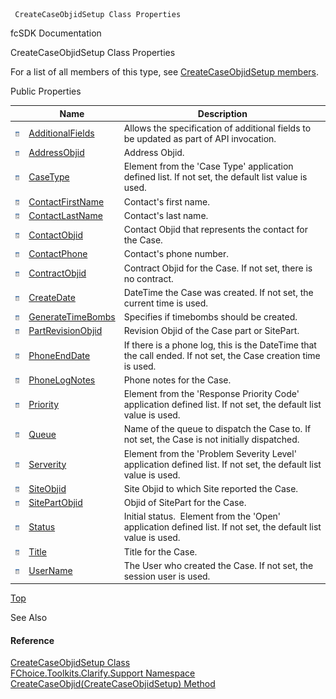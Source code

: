 ﻿     CreateCaseObjidSetup Class Properties                                                   

fcSDK Documentation

CreateCaseObjidSetup Class Properties

For a list of all members of this type, see [CreateCaseObjidSetup members](FChoice.Toolkits.Clarify~FChoice.Toolkits.Clarify.Support.CreateCaseObjidSetup_members.md).

Public Properties

|   | Name | Description |
| --- | --- | --- |
| ![Public Property](dotnetimages/publicProperty.png) | [AdditionalFields](FChoice.Toolkits.Clarify~FChoice.Toolkits.Clarify.Support.CreateCaseObjidSetup~AdditionalFields.md) | Allows the specification of additional fields to be updated as part of API invocation.   |
| ![Public Property](dotnetimages/publicProperty.png) | [AddressObjid](FChoice.Toolkits.Clarify~FChoice.Toolkits.Clarify.Support.CreateCaseObjidSetup~AddressObjid.md) | Address Objid.   |
| ![Public Property](dotnetimages/publicProperty.png) | [CaseType](FChoice.Toolkits.Clarify~FChoice.Toolkits.Clarify.Support.CreateCaseObjidSetup~CaseType.md) | Element from the 'Case Type' application defined list. If not set, the default list value is used.   |
| ![Public Property](dotnetimages/publicProperty.png) | [ContactFirstName](FChoice.Toolkits.Clarify~FChoice.Toolkits.Clarify.Support.CreateCaseObjidSetup~ContactFirstName.md) | Contact's first name.   |
| ![Public Property](dotnetimages/publicProperty.png) | [ContactLastName](FChoice.Toolkits.Clarify~FChoice.Toolkits.Clarify.Support.CreateCaseObjidSetup~ContactLastName.md) | Contact's last name.   |
| ![Public Property](dotnetimages/publicProperty.png) | [ContactObjid](FChoice.Toolkits.Clarify~FChoice.Toolkits.Clarify.Support.CreateCaseObjidSetup~ContactObjid.md) | Contact Objid that represents the contact for the Case.   |
| ![Public Property](dotnetimages/publicProperty.png) | [ContactPhone](FChoice.Toolkits.Clarify~FChoice.Toolkits.Clarify.Support.CreateCaseObjidSetup~ContactPhone.md) | Contact's phone number.   |
| ![Public Property](dotnetimages/publicProperty.png) | [ContractObjid](FChoice.Toolkits.Clarify~FChoice.Toolkits.Clarify.Support.CreateCaseObjidSetup~ContractObjid.md) | Contract Objid for the Case. If not set, there is no contract.   |
| ![Public Property](dotnetimages/publicProperty.png) | [CreateDate](FChoice.Toolkits.Clarify~FChoice.Toolkits.Clarify.Support.CreateCaseObjidSetup~CreateDate.md) | DateTime the Case was created. If not set, the current time is used.   |
| ![Public Property](dotnetimages/publicProperty.png) | [GenerateTimeBombs](FChoice.Toolkits.Clarify~FChoice.Toolkits.Clarify.Support.CreateCaseObjidSetup~GenerateTimeBombs.md) | Specifies if timebombs should be created.   |
| ![Public Property](dotnetimages/publicProperty.png) | [PartRevisionObjid](FChoice.Toolkits.Clarify~FChoice.Toolkits.Clarify.Support.CreateCaseObjidSetup~PartRevisionObjid.md) | Revision Objid of the Case part or SitePart.   |
| ![Public Property](dotnetimages/publicProperty.png) | [PhoneEndDate](FChoice.Toolkits.Clarify~FChoice.Toolkits.Clarify.Support.CreateCaseObjidSetup~PhoneEndDate.md) | If there is a phone log, this is the DateTime that the call ended. If not set, the Case creation time is used.   |
| ![Public Property](dotnetimages/publicProperty.png) | [PhoneLogNotes](FChoice.Toolkits.Clarify~FChoice.Toolkits.Clarify.Support.CreateCaseObjidSetup~PhoneLogNotes.md) | Phone notes for the Case.   |
| ![Public Property](dotnetimages/publicProperty.png) | [Priority](FChoice.Toolkits.Clarify~FChoice.Toolkits.Clarify.Support.CreateCaseObjidSetup~Priority.md) | Element from the 'Response Priority Code' application defined list. If not set, the default list value is used.   |
| ![Public Property](dotnetimages/publicProperty.png) | [Queue](FChoice.Toolkits.Clarify~FChoice.Toolkits.Clarify.Support.CreateCaseObjidSetup~Queue.md) | Name of the queue to dispatch the Case to. If not set, the Case is not initially dispatched.   |
| ![Public Property](dotnetimages/publicProperty.png) | [Serverity](FChoice.Toolkits.Clarify~FChoice.Toolkits.Clarify.Support.CreateCaseObjidSetup~Serverity.md) | Element from the 'Problem Severity Level' application defined list. If not set, the default list value is used.   |
| ![Public Property](dotnetimages/publicProperty.png) | [SiteObjid](FChoice.Toolkits.Clarify~FChoice.Toolkits.Clarify.Support.CreateCaseObjidSetup~SiteObjid.md) | Site Objid to which Site reported the Case.   |
| ![Public Property](dotnetimages/publicProperty.png) | [SitePartObjid](FChoice.Toolkits.Clarify~FChoice.Toolkits.Clarify.Support.CreateCaseObjidSetup~SitePartObjid.md) | Objid of SitePart for the Case.   |
| ![Public Property](dotnetimages/publicProperty.png) | [Status](FChoice.Toolkits.Clarify~FChoice.Toolkits.Clarify.Support.CreateCaseObjidSetup~Status.md) | Initial status.  Element from the 'Open' application defined list. If not set, the default list value is used.   |
| ![Public Property](dotnetimages/publicProperty.png) | [Title](FChoice.Toolkits.Clarify~FChoice.Toolkits.Clarify.Support.CreateCaseObjidSetup~Title.md) | Title for the Case.   |
| ![Public Property](dotnetimages/publicProperty.png) | [UserName](FChoice.Toolkits.Clarify~FChoice.Toolkits.Clarify.Support.CreateCaseObjidSetup~UserName.md) | The User who created the Case. If not set, the session user is used.   |

[Top](#top)

See Also

#### Reference

[CreateCaseObjidSetup Class](FChoice.Toolkits.Clarify~FChoice.Toolkits.Clarify.Support.CreateCaseObjidSetup.md)  
[FChoice.Toolkits.Clarify.Support Namespace](FChoice.Toolkits.Clarify~FChoice.Toolkits.Clarify.Support_namespace.md)  
[CreateCaseObjid(CreateCaseObjidSetup) Method](FChoice.Toolkits.Clarify~FChoice.Toolkits.Clarify.Support.SupportToolkit~CreateCaseObjid(CreateCaseObjidSetup).md)